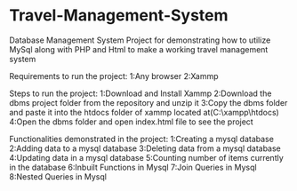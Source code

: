 # Travel-Management-System
Database Management System Project for demonstrating how to utilize MySql along with PHP and Html to make a working travel management system

Requirements to run the project:
1:Any browser
2:Xammp



Steps to run the project:
1:Download and Install Xammp
2:Download the dbms project folder from the repository and unzip it
3:Copy the dbms folder and paste it into the htdocs folder of xammp located at(C:\xampp\htdocs)
4:Open the dbms folder and open index.html file to see the project


Functionalities demonstrated in the project:
1:Creating a mysql database
2:Adding data to a mysql database
3:Deleting data from a mysql database
4:Updating data in a mysql database
5:Counting number of items currently in the database
6:Inbuilt Functions in Mysql
7:Join Queries in Mysql
8:Nested Queries in Mysql
